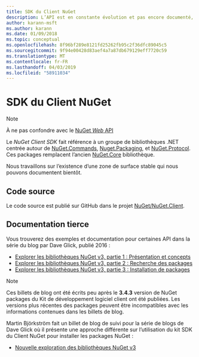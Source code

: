 ```yaml
---
title: SDK du Client NuGet
description: L’API est en constante évolution et pas encore documenté, mais les exemples sont disponibles sur le blog de Dave Glick.
author: karann-msft
ms.author: karann
ms.date: 01/09/2018
ms.topic: conceptual
ms.openlocfilehash: 8f96bf289e8121fd25262fb95c2f36dfc89045c5
ms.sourcegitcommit: 9f94e00428d83aef4a7a87db679129eff7720c59
ms.translationtype: MT
ms.contentlocale: fr-FR
ms.lasthandoff: 04/03/2019
ms.locfileid: "58911034"
---
```

# <a name="nuget-client-sdk"></a>SDK du Client NuGet

> [!Note]
> À ne pas confondre avec le [NuGet *Web* API](https://docs.microsoft.com/en-us/nuget/api/overview)

Le *NuGet Client SDK* fait référence à un groupe de bibliothèques .NET centrée autour de [NuGet.Commands](https://www.nuget.org/packages/NuGet.Commands), [Nuget.Packaging](https://www.nuget.org/packages/NuGet.Packaging), et [NuGet.Protocol](https://www.nuget.org/packages/NuGet.Protocol). Ces packages remplacent l’ancien [NuGet.Core](https://www.nuget.org/packages/NuGet.Core/) bibliothèque.

Nous travaillons sur l’existence d’une zone de surface stable qui nous pouvons documentent bientôt.

## <a name="source-code"></a>Code source

Le code source est publié sur GitHub dans le projet [NuGet/NuGet.Client](https://github.com/NuGet/NuGet.Client).

## <a name="third-party-documentation"></a>Documentation tierce

Vous trouverez des exemples et documentation pour certaines API dans la série du blog par Dave Glick, publié 2016 :

- [Explorer les bibliothèques NuGet v3, partie 1 : Présentation et concepts](http://daveaglick.com/posts/exploring-the-nuget-v3-libraries-part-1)
- [Explorer les bibliothèques NuGet v3, partie 2 : Recherche des packages](http://daveaglick.com/posts/exploring-the-nuget-v3-libraries-part-2)
- [Explorer les bibliothèques NuGet v3, partie 3 : Installation de packages](http://daveaglick.com/posts/exploring-the-nuget-v3-libraries-part-3)

> [!Note]
> Ces billets de blog ont été écrits peu après le **3.4.3** version de NuGet packages du Kit de développement logiciel client ont été publiées.
> Les versions plus récentes des packages peuvent être incompatibles avec les informations contenues dans les billets de blog.

Martin Björkström fait un billet de blog de suivi pour la série de blogs de Dave Glick où il présente une approche différente sur l’utilisation du kit SDK du Client NuGet pour installer les packages NuGet :

- [Nouvelle exploration des bibliothèques NuGet v3](https://martinbjorkstrom.com/posts/2018-09-19-revisiting-nuget-client-libraries)
